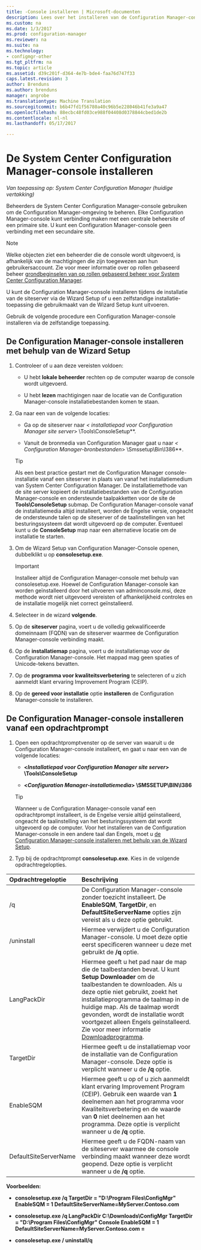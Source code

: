 ```yaml
---
title: -Console installeren | Microsoft-documenten
description: Lees over het installeren van de Configuration Manager-console verbinding maakt met een centrale beheersite of primaire site.
ms.custom: na
ms.date: 1/3/2017
ms.prod: configuration-manager
ms.reviewer: na
ms.suite: na
ms.technology:
- configmgr-other
ms.tgt_pltfrm: na
ms.topic: article
ms.assetid: d39c201f-d364-4e7b-bde4-faa76d747f33
caps.latest.revision: 3
author: Brenduns
ms.author: brenduns
manager: angrobe
ms.translationtype: Machine Translation
ms.sourcegitcommit: b6b47fd1f56780a40c96b5e228046b41fe3a9a47
ms.openlocfilehash: 88ecbc48fd03ce988f04408d0378844cbed1de2b
ms.contentlocale: nl-nl
ms.lasthandoff: 05/17/2017

---
```

# <a name="install-the-system-center-configuration-manager-console"></a>De System Center Configuration Manager-console installeren

*Van toepassing op: System Center Configuration Manager (huidige vertakking)*

Beheerders de System Center Configuration Manager-console gebruiken om de Configuration Manager-omgeving te beheren. Elke Configuration Manager-console kunt verbinding maken met een centrale beheersite of een primaire site. U kunt een Configuration Manager-console geen verbinding met een secundaire site.

> [!NOTE]  
>  Welke objecten ziet een beheerder die de console wordt uitgevoerd, is afhankelijk van de machtigingen die zijn toegewezen aan hun gebruikersaccount. Zie voor meer informatie over op rollen gebaseerd beheer [grondbeginselen van op rollen gebaseerd beheer voor System Center Configuration Manager](../../../../core/understand/fundamentals-of-role-based-administration.md).  

 U kunt de Configuration Manager-console installeren tijdens de installatie van de siteserver via de Wizard Setup of u een zelfstandige installatie-toepassing die gebruikmaakt van de Wizard Setup kunt uitvoeren.  

 Gebruik de volgende procedure een Configuration Manager-console installeren via de zelfstandige toepassing.  

## <a name="to-install-the-configuration-manager-console-by-using-the-setup-wizard"></a>De Configuration Manager-console installeren met behulp van de Wizard Setup  

1.  Controleer of u aan deze vereisten voldoen:  

    -  U hebt **lokale beheerder** rechten op de computer waarop de console wordt uitgevoerd.  

    -   U hebt **lezen** machtigingen naar de locatie van de Configuration Manager-console installatiebestanden komen te staan.  

2.  Ga naar een van de volgende locaties:  

    -   Ga op de siteserver naar  **<* installatiepad voor Configuration Manager site server*> \Tools\ConsoleSetup**.  

    -   Vanuit de bronmedia van Configuration Manager gaat u naar  **<* Configuration Manager-bronbestanden*> \Smssetup\Bin\I386**.  

    > [!TIP]  
    >  Als een best practice gestart met de Configuration Manager console-installatie vanaf een siteserver in plaats van vanaf het installatiemedium van System Center Configuration Manager. De installatiemethode van de site server kopieert de installatiebestanden van de Configuration Manager-console en ondersteunde taalpakketten voor de site de **Tools\ConsoleSetup** submap. De Configuration Manager-console vanaf de installatiemedia altijd installeert, worden de Engelse versie, ongeacht de ondersteunde talen op de siteserver of de taalinstellingen van het besturingssysteem dat wordt uitgevoerd op de computer. Eventueel kunt u de **ConsoleSetup** map naar een alternatieve locatie om de installatie te starten.

3.  Om de Wizard Setup van Configuration Manager-Console openen, dubbelklikt u op **consolesetup.exe**.  

    > [!IMPORTANT]  
    >  Installeer altijd de Configuration Manager-console met behulp van consolesetup.exe. Hoewel de Configuration Manager-console kan worden geïnstalleerd door het uitvoeren van adminconsole.msi, deze methode wordt niet uitgevoerd vereisten of afhankelijkheid controles en de installatie mogelijk niet correct geïnstalleerd.  

4.  Selecteer in de wizard **volgende**.  

5.  Op de **siteserver** pagina, voert u de volledig gekwalificeerde domeinnaam (FQDN) van de siteserver waarmee de Configuration Manager-console verbinding maakt.  

6.  Op de **installatiemap** pagina, voert u de installatiemap voor de Configuration Manager-console. Het mappad mag geen spaties of Unicode-tekens bevatten.  

7.  Op de **programma voor kwaliteitsverbetering** te selecteren of u zich aanmeldt klant ervaring Improvement Program (CEIP).  

8.  Op de **gereed voor installatie** optie **installeren** de Configuration Manager-console te installeren.  

## <a name="to-install-the-configuration-manager-console-from-a-command-prompt"></a>De Configuration Manager-console installeren vanaf een opdrachtprompt  

1.  Open een opdrachtpromptvenster op de server van waaruit u de Configuration Manager-console installeert, en gaat u naar een van de volgende locaties:  

    -   **<*Installatiepad voor Configuration Manager site server*> \Tools\ConsoleSetup**  

    -   **<*Configuration Manager-installatiemedia*> \SMSSETUP\BIN\I386**  

    > [!TIP]  
    >  Wanneer u de Configuration Manager-console vanaf een opdrachtprompt installeert, is de Engelse versie altijd geïnstalleerd, ongeacht de taalinstelling van het besturingssysteem dat wordt uitgevoerd op de computer. Voor het installeren van de Configuration Manager-console in een andere taal dan Engels, moet u [de Configuration Manager-console installeren met behulp van de Wizard Setup](#to-install-the-configuration-manager-console-by-using-the-setup-wizard).  

2.  Typ bij de opdrachtprompt **consolesetup.exe**. Kies in de volgende opdrachtregelopties.  

|  Opdrachtregeloptie     | Beschrijving     |
  | :------------- | :------------- |
  |/q|De Configuration Manager-console zonder toezicht installeert. De **EnableSQM**, **TargetDir**, en **DefaultSiteServerName** opties zijn vereist als u deze optie gebruikt.|  
  |/uninstall|Hiermee verwijdert u de Configuration Manager-console. U moet deze optie eerst specificeren wanneer u deze met gebruikt de **/q** optie.|  
  |LangPackDir|Hiermee geeft u het pad naar de map die de taalbestanden bevat. U kunt **Setup Downloader** om de taalbestanden te downloaden. Als u deze optie niet gebruikt, zoekt het installatieprogramma de taalmap in de huidige map. Als de taalmap wordt gevonden, wordt de installatie wordt voortgezet alleen Engels geïnstalleerd. Zie voor meer informatie [Downloadprogramma](setup-downloader.md).|  
  |TargetDir|Hiermee geeft u de installatiemap voor de installatie van de Configuration Manager-console. Deze optie is verplicht wanneer u de **/q** optie.|  
  |EnableSQM|Hiermee geeft u op of u zich aanmeldt klant ervaring Improvement Program (CEIP). Gebruik een waarde van **1** deelnemen aan het programma voor Kwaliteitsverbetering en de waarde van **0** niet deelnemen aan het programma. Deze optie is verplicht wanneer u de **/q** optie.|  
  |DefaultSiteServerName|Hiermee geeft u de FQDN-naam van de siteserver waarmee de console verbinding maakt wanneer deze wordt geopend. Deze optie is verplicht wanneer u de **/q** optie.|  


  **Voorbeelden:**

  -  **consolesetup.exe /q TargetDir = "D:\Program Files\ConfigMgr" EnableSQM = 1 DefaultSiteServerName=MyServer.Contoso.com**  

  -  **consolesetup.exe /q LangPackDir C:\Downloads\ConfigMgr TargetDir = "D:\Program Files\ConfigMgr" Console EnableSQM = 1 DefaultSiteServerName=MyServer.Contoso.com =**  

  -  **consolesetup.exe / uninstall/q**  

